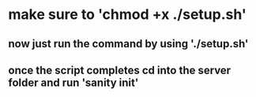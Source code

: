 # make sure to 'chmod +x ./setup.sh'
## now just run the command by using './setup.sh'
## once the script completes cd into the server folder and run 'sanity init'
